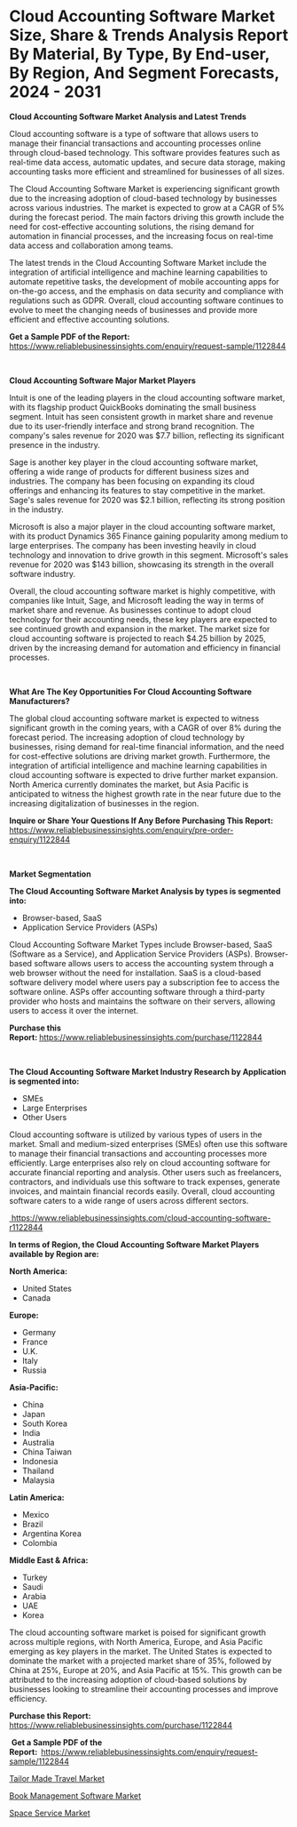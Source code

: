 <p><h1>Cloud Accounting Software Market Size, Share & Trends Analysis Report By Material, By Type, By End-user, By Region, And Segment Forecasts, 2024 - 2031</h1></p><p><strong>Cloud Accounting Software Market Analysis and Latest Trends</strong></p>
<p><p>Cloud accounting software is a type of software that allows users to manage their financial transactions and accounting processes online through cloud-based technology. This software provides features such as real-time data access, automatic updates, and secure data storage, making accounting tasks more efficient and streamlined for businesses of all sizes.</p><p>The Cloud Accounting Software Market is experiencing significant growth due to the increasing adoption of cloud-based technology by businesses across various industries. The market is expected to grow at a CAGR of 5% during the forecast period. The main factors driving this growth include the need for cost-effective accounting solutions, the rising demand for automation in financial processes, and the increasing focus on real-time data access and collaboration among teams.</p><p>The latest trends in the Cloud Accounting Software Market include the integration of artificial intelligence and machine learning capabilities to automate repetitive tasks, the development of mobile accounting apps for on-the-go access, and the emphasis on data security and compliance with regulations such as GDPR. Overall, cloud accounting software continues to evolve to meet the changing needs of businesses and provide more efficient and effective accounting solutions.</p></p>
<p><strong>Get a Sample PDF of the Report:&nbsp;</strong> <a href="https://www.reliablebusinessinsights.com/enquiry/request-sample/1122844">https://www.reliablebusinessinsights.com/enquiry/request-sample/1122844</a></p>
<p>&nbsp;</p>
<p><strong>Cloud Accounting Software Major Market Players</strong></p>
<p><p>Intuit is one of the leading players in the cloud accounting software market, with its flagship product QuickBooks dominating the small business segment. Intuit has seen consistent growth in market share and revenue due to its user-friendly interface and strong brand recognition. The company's sales revenue for 2020 was $7.7 billion, reflecting its significant presence in the industry.</p><p>Sage is another key player in the cloud accounting software market, offering a wide range of products for different business sizes and industries. The company has been focusing on expanding its cloud offerings and enhancing its features to stay competitive in the market. Sage's sales revenue for 2020 was $2.1 billion, reflecting its strong position in the industry.</p><p>Microsoft is also a major player in the cloud accounting software market, with its product Dynamics 365 Finance gaining popularity among medium to large enterprises. The company has been investing heavily in cloud technology and innovation to drive growth in this segment. Microsoft's sales revenue for 2020 was $143 billion, showcasing its strength in the overall software industry.</p><p>Overall, the cloud accounting software market is highly competitive, with companies like Intuit, Sage, and Microsoft leading the way in terms of market share and revenue. As businesses continue to adopt cloud technology for their accounting needs, these key players are expected to see continued growth and expansion in the market. The market size for cloud accounting software is projected to reach $4.25 billion by 2025, driven by the increasing demand for automation and efficiency in financial processes.</p></p>
<p>&nbsp;</p>
<p><strong>What Are The Key Opportunities For Cloud Accounting Software Manufacturers?</strong></p>
<p><p>The global cloud accounting software market is expected to witness significant growth in the coming years, with a CAGR of over 8% during the forecast period. The increasing adoption of cloud technology by businesses, rising demand for real-time financial information, and the need for cost-effective solutions are driving market growth. Furthermore, the integration of artificial intelligence and machine learning capabilities in cloud accounting software is expected to drive further market expansion. North America currently dominates the market, but Asia Pacific is anticipated to witness the highest growth rate in the near future due to the increasing digitalization of businesses in the region.</p></p>
<p><strong>Inquire or Share Your Questions If Any Before Purchasing This Report:</strong> <a href="https://www.reliablebusinessinsights.com/enquiry/pre-order-enquiry/1122844">https://www.reliablebusinessinsights.com/enquiry/pre-order-enquiry/1122844</a></p>
<p>&nbsp;</p>
<p><strong>Market Segmentation</strong></p>
<p><strong>The Cloud Accounting Software Market Analysis by types is segmented into:</strong></p>
<p><ul><li>Browser-based, SaaS</li><li>Application Service Providers (ASPs)</li></ul></p>
<p><p>Cloud Accounting Software Market Types include Browser-based, SaaS (Software as a Service), and Application Service Providers (ASPs). Browser-based software allows users to access the accounting system through a web browser without the need for installation. SaaS is a cloud-based software delivery model where users pay a subscription fee to access the software online. ASPs offer accounting software through a third-party provider who hosts and maintains the software on their servers, allowing users to access it over the internet.</p></p>
<p><strong>Purchase this Report:&nbsp;</strong><a href="https://www.reliablebusinessinsights.com/purchase/1122844">https://www.reliablebusinessinsights.com/purchase/1122844</a></p>
<p>&nbsp;</p>
<p><strong>The Cloud Accounting Software Market Industry Research by Application is segmented into:</strong></p>
<p><ul><li>SMEs</li><li>Large Enterprises</li><li>Other Users</li></ul></p>
<p><p>Cloud accounting software is utilized by various types of users in the market. Small and medium-sized enterprises (SMEs) often use this software to manage their financial transactions and accounting processes more efficiently. Large enterprises also rely on cloud accounting software for accurate financial reporting and analysis. Other users such as freelancers, contractors, and individuals use this software to track expenses, generate invoices, and maintain financial records easily. Overall, cloud accounting software caters to a wide range of users across different sectors.</p></p>
<p><a href="https://www.reliablebusinessinsights.com/cloud-accounting-software-r1122844">&nbsp;https://www.reliablebusinessinsights.com/cloud-accounting-software-r1122844</a></p>
<p><strong>In terms of Region, the Cloud Accounting Software Market Players available by Region are:</strong></p>
<p>
    <p> <strong> North America: </strong>
        <ul>
            <li>United States</li>
            <li>Canada</li>
        </ul>
        </p> 
    <p> <strong> Europe: </strong>
        <ul>
            <li>Germany</li>
            <li>France</li>
            <li>U.K.</li>
            <li>Italy</li>
            <li>Russia</li>
        </ul>
        </p> 
    <p> <strong> Asia-Pacific: </strong>
        <ul>
            <li>China</li>
            <li>Japan</li>
            <li>South Korea</li>
            <li>India</li>
            <li>Australia</li>
            <li>China Taiwan</li>
            <li>Indonesia</li>
            <li>Thailand</li>
            <li>Malaysia</li>
        </ul>
        </p> 
    <p> <strong> Latin America: </strong>
        <ul>
            <li>Mexico</li>
            <li>Brazil</li>
            <li>Argentina Korea</li>
            <li>Colombia</li>
        </ul>
        </p> 
    <p> <strong> Middle East & Africa: </strong>
        <ul>
            <li>Turkey</li>
            <li>Saudi</li>
            <li>Arabia</li>
            <li>UAE</li>
            <li>Korea</li>
        </ul>
    </p>
    </p>
<p><p>The cloud accounting software market is poised for significant growth across multiple regions, with North America, Europe, and Asia Pacific emerging as key players in the market. The United States is expected to dominate the market with a projected market share of 35%, followed by China at 25%, Europe at 20%, and Asia Pacific at 15%. This growth can be attributed to the increasing adoption of cloud-based solutions by businesses looking to streamline their accounting processes and improve efficiency.</p></p>
<p><strong>Purchase this Report: </strong><a href="https://www.reliablebusinessinsights.com/purchase/1122844">https://www.reliablebusinessinsights.com/purchase/1122844</a></p>
<p>&nbsp;<strong>Get a Sample PDF of the Report:&nbsp;&nbsp;</strong><a href="https://www.reliablebusinessinsights.com/enquiry/request-sample/1122844">https://www.reliablebusinessinsights.com/enquiry/request-sample/1122844</a></p>
<p><strong></strong></p>
<p><p><a href="https://view.publitas.com/reportprime-1/global-tailor-made-travel-market-focus-on-product-type-culture-and-history-honeymoon-exploration-food-and-cooking-relaxation-others-end-user-and-region-analysis-and-forecast-2024-2031/">Tailor Made Travel Market</a></p><p><a href="https://view.publitas.com/reportprime-1/book-management-software-market-a-global-and-regional-analysis-focus-on-end-user-product-and-region-analysis-and-forecast-2024-2031/">Book Management Software Market</a></p><p><a href="https://view.publitas.com/reportprime-1/evaluating-global-space-service-market-trends-and-growth-opportunities-by-region-type-travel-service-transportation-service-others-and-application-individual-group/">Space Service Market</a></p></p>